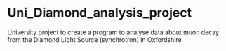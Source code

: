 # Uni_Diamond_analysis_project
University project to create a program to analyse data about muon decay from the Diamond Light Source (synchrotron) in Oxfordshire

